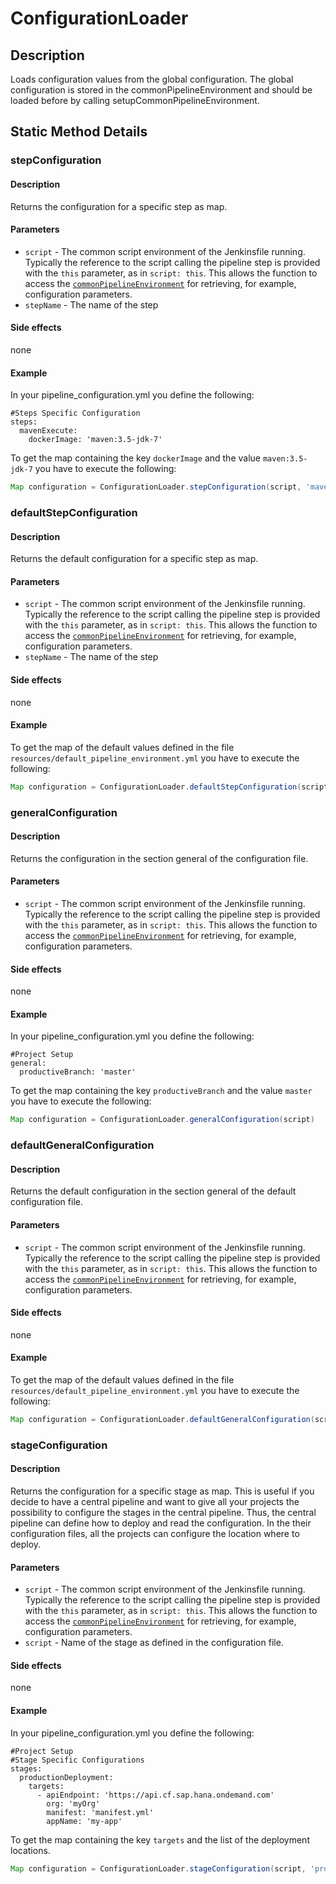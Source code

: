 # ConfigurationLoader

## Description
Loads configuration values from the global configuration. 
The global configuration is stored in the commonPipelineEnvironment and should be loaded before by calling setupCommonPipelineEnvironment.

## Static Method Details

### stepConfiguration

#### Description

Returns the configuration for a specific step as map.

#### Parameters

* `script` - The common script environment of the Jenkinsfile running. Typically the reference to the script calling the pipeline step is provided with the `this` parameter, as in `script: this`. This allows the function to access the [`commonPipelineEnvironment`](commonPipelineEnvironment.md) for retrieving, for example, configuration parameters.
* `stepName` - The name of the step

#### Side effects

none

#### Example

In your pipeline_configuration.yml you define the following:

```
#Steps Specific Configuration
steps:
  mavenExecute:
    dockerImage: 'maven:3.5-jdk-7'
```

To get the map containing the key `dockerImage` and the value `maven:3.5-jdk-7` you have to execute the following:

```groovy
Map configuration = ConfigurationLoader.stepConfiguration(script, 'mavenExecute')
```

### defaultStepConfiguration

#### Description

Returns the default configuration for a specific step as map.

#### Parameters

* `script` - The common script environment of the Jenkinsfile running. Typically the reference to the script calling the pipeline step is provided with the `this` parameter, as in `script: this`. This allows the function to access the [`commonPipelineEnvironment`](commonPipelineEnvironment.md) for retrieving, for example, configuration parameters.
* `stepName` - The name of the step

#### Side effects

none

#### Example

To get the map of the default values defined in the file `resources/default_pipeline_environment.yml` you have to execute the following:

```groovy
Map configuration = ConfigurationLoader.defaultStepConfiguration(script, 'mavenExecute')
```
### generalConfiguration

#### Description

Returns the configuration in the section general of the configuration file.

#### Parameters

* `script` - The common script environment of the Jenkinsfile running. Typically the reference to the script calling the pipeline step is provided with the `this` parameter, as in `script: this`. This allows the function to access the [`commonPipelineEnvironment`](commonPipelineEnvironment.md) for retrieving, for example, configuration parameters.

#### Side effects

none

#### Example

In your pipeline_configuration.yml you define the following:

```
#Project Setup
general:
  productiveBranch: 'master'
```

To get the map containing the key `productiveBranch` and the value `master` you have to execute the following:

```groovy
Map configuration = ConfigurationLoader.generalConfiguration(script)
```

### defaultGeneralConfiguration

#### Description

Returns the default configuration in the section general of the default configuration file.

#### Parameters

* `script` - The common script environment of the Jenkinsfile running. Typically the reference to the script calling the pipeline step is provided with the `this` parameter, as in `script: this`. This allows the function to access the [`commonPipelineEnvironment`](commonPipelineEnvironment.md) for retrieving, for example, configuration parameters.

#### Side effects

none

#### Example

To get the map of the default values defined in the file `resources/default_pipeline_environment.yml` you have to execute the following:

```groovy
Map configuration = ConfigurationLoader.defaultGeneralConfiguration(script)
```

### stageConfiguration

#### Description

Returns the configuration for a specific stage as map.
This is useful if you decide to have a central pipeline and want to give all your projects the possibility to configure the stages in the central pipeline.
Thus, the central pipeline can define how to deploy and read the configuration.
In the their configuration files, all the projects can configure the location where to deploy. 

#### Parameters

* `script` - The common script environment of the Jenkinsfile running. Typically the reference to the script calling the pipeline step is provided with the `this` parameter, as in `script: this`. This allows the function to access the [`commonPipelineEnvironment`](commonPipelineEnvironment.md) for retrieving, for example, configuration parameters.
* `script` - Name of the stage as defined in the configuration file.

#### Side effects

none

#### Example

In your pipeline_configuration.yml you define the following:

```
#Project Setup
#Stage Specific Configurations
stages:
  productionDeployment:
    targets:
      - apiEndpoint: 'https://api.cf.sap.hana.ondemand.com'
        org: 'myOrg'
        manifest: 'manifest.yml'
        appName: 'my-app'
```

To get the map containing the key `targets` and the list of the deployment locations.

```groovy
Map configuration = ConfigurationLoader.stageConfiguration(script, 'productionDeployment')
```
